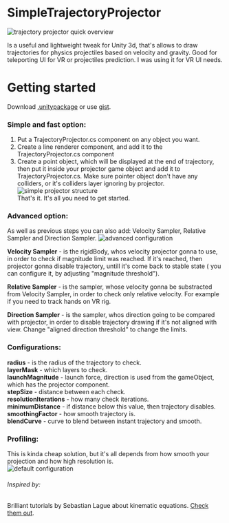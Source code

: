 # SimpleTrajectoryProjector
![trajectory projector quick overview](https://media.giphy.com/media/Cv2IQgsbcT1RDm7oDK/giphy.gif)

Is a useful and lightweight tweak for Unity 3d, that's allows to draw trajectories for physics projectiles based on velocity and gravity. Good for teleporting UI for VR or projectiles prediction. I was using it for VR UI needs.

# Getting started
Download [.unitypackage](https://github.com/Oyshoboy/SimpleTrajectoryProjector/releases) or use [gist](https://gist.github.com/Oyshoboy/e8cef4bb4de38059947bdda4756292bc).

### Simple and fast option:
1. Put a TrajectoryProjector.cs component on any object you want.
2. Create a line renderer component, and add it to the TrajectoryProjector.cs component
3. Create a point object, which will be displayed at the end of trajectory, then put it inside your projector game object and add it to TrajectoryProjector.cs. Make sure pointer object don't have any colliders, or it's colliders layer ignoring by projector.</br>
![simple projector structure](https://i.imgur.com/DLHuGbJ.png)</br>
That's it. It's all you need to get started.

### Advanced option:
As well as previous steps you can also add: Velocity Sampler, Relative Sampler and Direction Sampler.
![advanced configuration](https://user-images.githubusercontent.com/23486183/154796922-7c4c09b1-874c-4b14-8e2d-b13be11ed90b.png)

**Velocity Sampler** - is the rigidBody, whos velocity projector gonna to use, in order to check if magnitude limit was reached. If it's reached, then projector gonna disable trajectory, untill it's come back to stable state ( you can configure it, by adjusting "magnitude threshold").

**Relative Sampler** - is the sampler, whose velocity gonna be substracted from Velocity Sampler, in order to check only relative velocity. For example if you need to track hands on VR rig.

**Direction Sampler** - is the sampler, whos direction going to be compared with projector, in order to disable trajectory drawing if it's not aligned with view. Change "aligned direction threshold" to change the limits.

### Configurations:
**radius** - is the radius of the trajectory to check.</br>
**layerMask** - which layers to check.</br>
**launchMagnitude** - launch force, direction is used from the gameObject, which has the projector component.</br>
**stepSize** - distance between each check.</br>
**resolutionIterations** - how many check iterations.</br>
**minimumDistance** - if distance below this value, then trajectory disables.</br>
**smoothingFactor** - how smooth trajectory is.</br>
**blendCurve** - curve to blend between instant trajectory and smooth.</br>

### Profiling:
This is kinda cheap solution, but it's all depends from how smooth your projection and how high resolution is.</br>
![default configuration](https://user-images.githubusercontent.com/23486183/154798479-a0e593cc-c395-47a1-abaa-668262c39811.png)


###### Inspired by:
Brilliant tutorials by Sebastian Lague about kinematic equations. [Check them out](https://www.youtube.com/watch?v=v1V3T5BPd7E).
